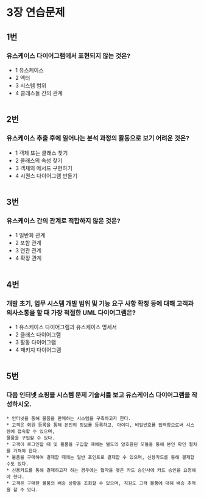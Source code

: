 # 3장 연습문제
## 1번
### 유스케이스 다이어그램에서 표현되지 않는 것은?
* 1 유스케이스
* 2 액터
* 3 시스템 범위
* 4 클래스들 간의 관계
```

```

## 2번
### 유스케이스 추출 후에 일어나는 분석 과정의 활동으로 보기 어려운 것은?
* 1 객체 또는 클래스 찾기
* 2 클래스의 속성 찾기
* 3 객체의 메서드 구현하기
* 4 시퀀스 다이어그램 만들기

```

```

## 3번
### 유스케이스 간의 관계로 적합하지 않은 것은?
* 1 일반화 관계
* 2 포함 관계
* 3 연관 관계
* 4 확장 관계

```

```
## 4번 
### 개발 초기, 업무 시스템 개발 범위 및 기능 요구 사항 확정 등에 대해 고객과 의사소통을 할 때 가장 적절한 UML 다이어그램은?
* 1 유스케이스 다이어그램과 유스케이스 명세서
* 2 클래스 다이어그램
* 3 활동 다이어그램
* 4 패키지 다이어그램

```

```

## 5번
### 다음 인터넷 쇼핑몰 시스템 문제 기술서를 보고 유스케이스 다이어그램을 작성하시오.

```
* 인터넷을 통해 물품을 판매하는 시스템을 구축하고자 한다.
* 고객은 회원 등록을 통해 본인의 정보를 등록하고, 아이디, 비밀번호를 입력함으로써 시스템에 접속할 수 있으며,
물품을 구입할 수 있다.
* 고객이 로그인할 때 및 물품을 구입할 때에는 별도의 암호환된 모듈을 통해 본인 확인 절차를 거쳐야 한다.
* 물품을 구매하여 결제할 때에는 일반 포인트로 결제할 수 있으며, 신용카드를 통해 결제할 수도 있다.
* 신용카드를 통해 결제하고자 하는 경우에는 협약을 맺은 카드 승인사에 카드 승인을 요청해야 한다.
* 고객은 구매한 물품의 배송 상황을 조회할 수 있으며, 직원도 고객 물품에 대해 배송 추적을 할 수 있다.
```
























